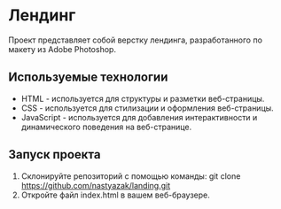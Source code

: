 # Лендинг
Проект представляет собой верстку лендинга, разработанного по макету из Adobe Photoshop. 
## Используемые технологии
- HTML - используется для структуры и разметки веб-страницы.
- CSS - используется для стилизации и оформления веб-страницы.
- JavaScript - используется для добавления интерактивности и динамического поведения на веб-странице.
## Запуск проекта
1. Склонируйте репозиторий с помощью команды:
   git clone https://github.com/nastyazak/landing.git
2. Откройте файл index.html в вашем веб-браузере.
